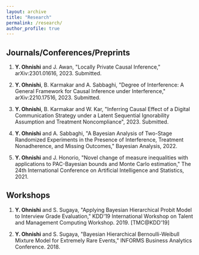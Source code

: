 ```yaml
---
layout: archive
title: "Research"
permalink: /research/
author_profile: true
---
```


<!-- {% if author.googlescholar %}
  You can also find my articles on <u><a href="{{author.googlescholar}}">my Google Scholar profile</a>.</u>
{% endif %}

{% include base_path %}

{% for post in site.publications reversed %}
  {% include archive-single.html %}
{% endfor %} -->

Journals/Conferences/Preprints
---------

1. **Y. Ohnishi** and J. Awan, "Locally Private Causal Inference," arXiv:2301.01616, 2023. Submitted.

1. **Y. Ohnishi**, B. Karmakar and A. Sabbaghi, "Degree of Interference: A General Framework for Causal Inference under Interference," 	arXiv:2210.17516, 2023. Submitted.

1. **Y. Ohnishi**, B. Karmakar and W. Kar, "Inferring Causal Effect of a Digital Communication Strategy under a Latent Sequential Ignorability Assumption and Treatment Noncompliance", 2023. Submitted.

1. **Y. Ohnishi** and A. Sabbaghi, "A Bayesian Analysis of Two-Stage Randomized Experiments
in the Presence of Interference, Treatment Nonadherence, and Missing Outcomes," Bayesian Analysis, 2022.

1. **Y. Ohnishi** and J. Honorio, "Novel change of measure inequalities with applications to PAC-Bayesian bounds and Monte Carlo estimation," The 24th International Conference on Artificial Intelligence and Statistics, 2021.



Workshops
---------

1. **Y. Ohnishi** and S. Sugaya, "Applying Bayesian Hierarchical Probit Model to Interview Grade Evaluation," KDD'19 International Workshop on Talent and Management Computing Workshop. 2019. [TMC@KDD'19]

1. **Y. Ohnishi** and S. Sugaya, "Bayesian Hierarchical Bernoulli-Weibull Mixture Model for Extremely Rare Events," INFORMS Business Analytics Conference. 2018.